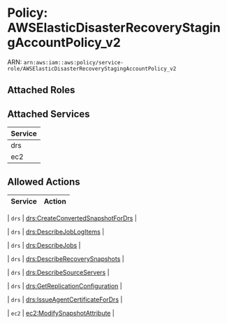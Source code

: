 # Policy: AWSElasticDisasterRecoveryStagingAccountPolicy_v2

ARN: `arn:aws:iam::aws:policy/service-role/AWSElasticDisasterRecoveryStagingAccountPolicy_v2`

## Attached Roles

## Attached Services

| Service |
|---------|
| drs |
| ec2 |

## Allowed Actions

| Service | Action |
|:-------:|--------|

| `drs` | [drs:CreateConvertedSnapshotForDrs](../actions.md#drs:createconvertedsnapshotfordrs) |

| `drs` | [drs:DescribeJobLogItems](../actions.md#drs:describejoblogitems) |

| `drs` | [drs:DescribeJobs](../actions.md#drs:describejobs) |

| `drs` | [drs:DescribeRecoverySnapshots](../actions.md#drs:describerecoverysnapshots) |

| `drs` | [drs:DescribeSourceServers](../actions.md#drs:describesourceservers) |

| `drs` | [drs:GetReplicationConfiguration](../actions.md#drs:getreplicationconfiguration) |

| `drs` | [drs:IssueAgentCertificateForDrs](../actions.md#drs:issueagentcertificatefordrs) |

| `ec2` | [ec2:ModifySnapshotAttribute](../actions.md#ec2:modifysnapshotattribute) |
